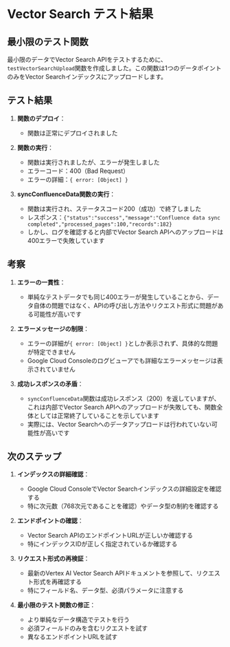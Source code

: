 # Vector Search テスト結果

## 最小限のテスト関数

最小限のデータでVector Search APIをテストするために、`testVectorSearchUpload`関数を作成しました。この関数は1つのデータポイントのみをVector Searchインデックスにアップロードします。

## テスト結果

1. **関数のデプロイ**：
   - 関数は正常にデプロイされました

2. **関数の実行**：
   - 関数は実行されましたが、エラーが発生しました
   - エラーコード：400（Bad Request）
   - エラーの詳細：`{ error: [Object] }`

3. **syncConfluenceData関数の実行**：
   - 関数は実行され、ステータスコード200（成功）で終了しました
   - レスポンス：`{"status":"success","message":"Confluence data sync completed","processed_pages":100,"records":182}`
   - しかし、ログを確認すると内部でVector Search APIへのアップロードは400エラーで失敗しています

## 考察

1. **エラーの一貫性**：
   - 単純なテストデータでも同じ400エラーが発生していることから、データ自体の問題ではなく、APIの呼び出し方法やリクエスト形式に問題がある可能性が高いです

2. **エラーメッセージの制限**：
   - エラーの詳細が`{ error: [Object] }`としか表示されず、具体的な問題が特定できません
   - Google Cloud Consoleのログビューアでも詳細なエラーメッセージは表示されていません

3. **成功レスポンスの矛盾**：
   - `syncConfluenceData`関数は成功レスポンス（200）を返していますが、これは内部でVector Search APIへのアップロードが失敗しても、関数全体としては正常終了していることを示しています
   - 実際には、Vector Searchへのデータアップロードは行われていない可能性が高いです

## 次のステップ

1. **インデックスの詳細確認**：
   - Google Cloud ConsoleでVector Searchインデックスの詳細設定を確認する
   - 特に次元数（768次元であることを確認）やデータ型の制約を確認する

2. **エンドポイントの確認**：
   - Vector Search APIのエンドポイントURLが正しいか確認する
   - 特にインデックスIDが正しく指定されているか確認する

3. **リクエスト形式の再検証**：
   - 最新のVertex AI Vector Search APIドキュメントを参照して、リクエスト形式を再確認する
   - 特にフィールド名、データ型、必須パラメータに注意する

4. **最小限のテスト関数の修正**：
   - より単純なデータ構造でテストを行う
   - 必須フィールドのみを含むリクエストを試す
   - 異なるエンドポイントURLを試す

